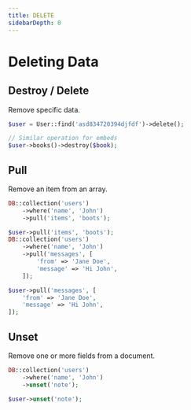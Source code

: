 ```yaml
---
title: DELETE
sidebarDepth: 0
---
```

# Deleting Data
## Destroy / Delete
Remove specific data.
```php
$user = User::find('asd834720394djfdf')->delete();

// Similar operation for embeds
$user->books()->destroy($book);
```

## Pull

Remove an item from an array.
```php
DB::collection('users')
    ->where('name', 'John')
    ->pull('items', 'boots');

$user->pull('items', 'boots');
DB::collection('users')
    ->where('name', 'John')
    ->pull('messages', [
        'from' => 'Jane Doe',
        'message' => 'Hi John',
    ]);

$user->pull('messages', [
    'from' => 'Jane Doe',
    'message' => 'Hi John',
]);
```


## Unset

Remove one or more fields from a document.
```php
DB::collection('users')
    ->where('name', 'John')
    ->unset('note');

$user->unset('note');
```